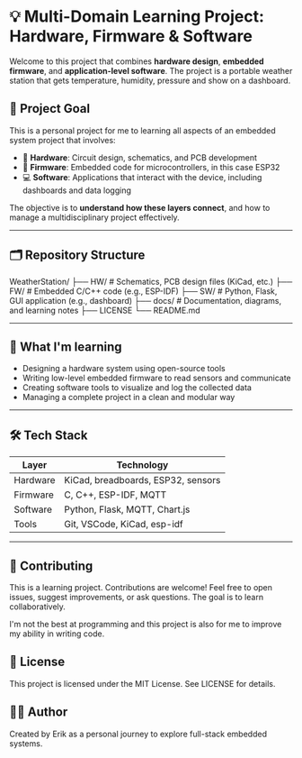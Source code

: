 # 💡 Multi-Domain Learning Project: Hardware, Firmware & Software

Welcome to this project that combines **hardware design**, **embedded firmware**, and **application-level software**. The project is a portable weather station that gets temperature, humidity, pressure and show on a dashboard.

## 🧭 Project Goal

This is a personal project for me to learning all aspects of an embedded system project that involves:

- 🔧 **Hardware**: Circuit design, schematics, and PCB development
- 🧠 **Firmware**: Embedded code for microcontrollers, in this case ESP32
- 💻 **Software**: Applications that interact with the device, including dashboards and data logging

The objective is to **understand how these layers connect**, and how to manage a multidisciplinary project effectively.

---

## 🗂 Repository Structure

WeatherStation/
├── HW/ # Schematics, PCB design files (KiCad, etc.)
├── FW/ # Embedded C/C++ code (e.g., ESP-IDF)
├── SW/ # Python, Flask, GUI application (e.g., dashboard)
├── docs/ # Documentation, diagrams, and learning notes
├── LICENSE
└── README.md

---

## 📌 What I'm learning

- Designing a hardware system using open-source tools
- Writing low-level embedded firmware to read sensors and communicate
- Creating software tools to visualize and log the collected data
- Managing a complete project in a clean and modular way

---

## 🛠 Tech Stack

| Layer      | Technology                        |
|------------|-----------------------------------|
| Hardware   | KiCad, breadboards, ESP32, sensors|
| Firmware   | C, C++, ESP-IDF, MQTT             |
| Software   | Python, Flask, MQTT, Chart.js     |
| Tools      | Git, VSCode, KiCad, esp-idf       |

---

## 🤝 Contributing

This is a learning project. Contributions are welcome! Feel free to open issues, suggest improvements, or ask questions. The goal is to learn collaboratively.

I'm not the best at programming and this project is also for me to improve my ability in writing code.


## 📄 License

This project is licensed under the MIT License. See LICENSE for details.

## 🙋‍♂️ Author
Created by Erik as a personal journey to explore full-stack embedded systems.